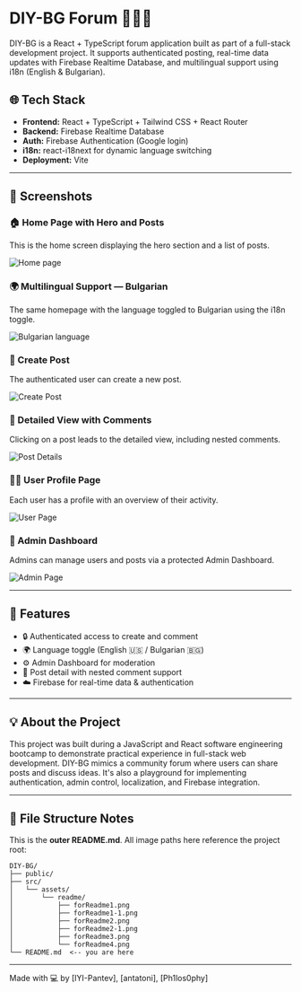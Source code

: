 # DIY-BG Forum 🧵🇧🇬

DIY-BG is a React + TypeScript forum application built as part of a full-stack development project. It supports authenticated posting, real-time data updates with Firebase Realtime Database, and multilingual support using i18n (English & Bulgarian).

## 🌐 Tech Stack

- **Frontend:** React + TypeScript + Tailwind CSS + React Router
- **Backend:** Firebase Realtime Database
- **Auth:** Firebase Authentication (Google login)
- **i18n:** react-i18next for dynamic language switching
- **Deployment:** Vite

---

## 📸 Screenshots

### 🏠 Home Page with Hero and Posts

This is the home screen displaying the hero section and a list of posts.

![Home page](./src/assets/readme/forReadme1.png)

### 🌍 Multilingual Support — Bulgarian

The same homepage with the language toggled to Bulgarian using the i18n toggle.

![Bulgarian language](./src/assets/readme/forReadme1-1.png)

### 📝 Create Post

The authenticated user can create a new post.

![Create Post](./src/assets/readme/forReadme2.png)

### 💬 Detailed View with Comments

Clicking on a post leads to the detailed view, including nested comments.

![Post Details](./src/assets/readme/forReadme2-1.png)

### 🙍‍♂️ User Profile Page

Each user has a profile with an overview of their activity.

![User Page](./src/assets/readme/forReadme3.png)

### 🔐 Admin Dashboard

Admins can manage users and posts via a protected Admin Dashboard.

![Admin Page](./src/assets/readme/forReadme4.png)

---

## 📌 Features

- 🔒 Authenticated access to create and comment
- 🌍 Language toggle (English 🇺🇸 / Bulgarian 🇧🇬)
- ⚙️ Admin Dashboard for moderation
- 📖 Post detail with nested comment support
- ☁️ Firebase for real-time data & authentication

---

## 💡 About the Project

This project was built during a JavaScript and React software engineering bootcamp to demonstrate practical experience in full-stack web development. DIY-BG mimics a community forum where users can share posts and discuss ideas. It's also a playground for implementing authentication, admin control, localization, and Firebase integration.

---

## 📁 File Structure Notes

This is the **outer README.md**. All image paths here reference the project root:

```
DIY-BG/
├── public/
├── src/
│   └── assets/
│       └── readme/
│           ├── forReadme1.png
│           ├── forReadme1-1.png
│           ├── forReadme2.png
│           ├── forReadme2-1.png
│           ├── forReadme3.png
│           └── forReadme4.png
└── README.md  <-- you are here
```

---

Made with 💻 by [IYI-Pantev], [antatoni], [Ph1los0phy]
